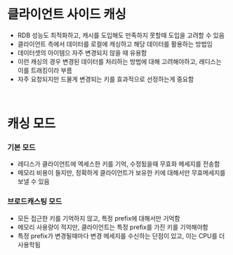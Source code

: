# 클라이언트 사이드 캐싱

- RDB 성능도 최적화하고, 캐시를 도입해도 만족하지 못할때 도입을 고려할 수 있음
- 클라이언트 측에서 데이터를 로컬에 캐싱하고 해당 데이터를 활용하는 방법임
- 데이터셋의 아이템으 자주 변경되지 않을 때 유용함
- 이런 캐싱의 경우 변경된 데이터를 처리하는 방법에 대해 고려해야하고, 레디스는 이를 트래킹이라 부름
- 자주 요청되지만 드물게 변경되는 키를 효과적으로 선정하는게 중요함

<br/>

# 캐싱 모드

### 기본 모드

- 레디스가 클라이언트에 엑세스한 키를 기억, 수정됬을때 무효화 메세지를 전송함
- 메모리 비용이 들지만, 정확하게 클라이언트가 보유한 키에 대해서만 무효메세지를 보낼 수 있음

### 브로드캐스팅 모드

- 모든 접근한 키를 기억하지 않고, 특정 prefix에 대해서만 기억함
- 메모리 사용량이 적지만, 클라이언트는 특정 prefix를 가진 키를 기억해야함
- 특정 prefix가 변경될때마다 변경 메세지를 수신하는 단점이 있고, 이는 CPU를 더 사용학됨
